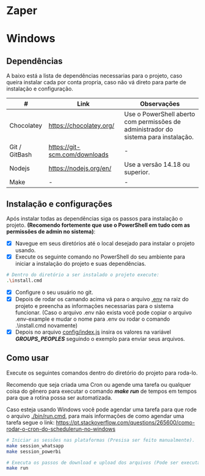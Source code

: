 # Zaper

# Windows

## Dependências
A baixo está a lista de dependências necessarias para o projeto, caso queira instalar cada por conta propria, caso não vá direto para parte de instalação e configuração.

|          #       |  Link                          | Observações |
| ---------------- | ------------------------------ | ----------- |
|  Chocolatey      |  https://chocolatey.org/       | Use o PowerShell aberto com permissões de administrador do sistema para instalação. |
|  Git / GitBash   |  https://git-scm.com/downloads | -           |
|  Nodejs          |  https://nodejs.org/en/        | Use a versão 14.18 ou superior. |
|  Make            |  -                             | -           |

## Instalação e configurações

Após instalar todas as dependências siga os passos para instalação o projeto. **(Recomendo fortemente que use o PowerShell em tudo com as permissões de admin no sistema)**:

- [X] Navegue em seus diretórios até o local desejado para instalar o projeto usando.
- [X] Execute os seguinte comando no PowerShell do seu ambiente para iniciar a instalação do projeto e suas dependências.

```bash
# Dentro do diretório a ser instalado o projeto execute:
.\install.cmd
```

- [X] Configure o seu usuário no git.
- [X] Depois de rodar os camando acima vá para o arquivo [.env](./.env) na raiz do projeto e preencha as informações necessarias para o sistema funcionar. (Caso o arquivo .env não exista você pode copiar o arquivo .env-example e mudar o nome para .env ou rodar o comando .\install.cmd novamente) <br />
- [X] Depois no arquivo [config/index.js](./config/index.js) insira os valores na variável ***GROUPS_PEOPLES*** seguindo o exemplo para enviar seus arquivos.

## Como usar
Execute os seguintes comandos dentro do diretório do projeto para roda-lo.<br />

Recomendo que seja criada uma Cron ou agende uma tarefa ou qualquer coisa do gênero para executar o comando ***make run*** de tempos em tempos para que a rotina possa ser automatizada. <br />

Caso esteja usando Windows você pode agendar uma tarefa para que rode o arquivo [./bin/run.cmd](./bin/run.cmd), para mais informações de como agendar uma tarefa segue o link: https://pt.stackoverflow.com/questions/265600/como-rodar-o-cron-do-schedulerun-no-windows

```bash
# Iniciar as sessões nas plataformas (Presisa ser feito manualmente).
make session_whatsapp
make session_powerbi

# Executa os passos de download e upload dos arquivos (Pode ser executado manualmente).
make run
```